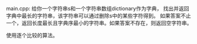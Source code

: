 main.cpp:
给你一个字符串s和一个字符串数组dictionary作为字典，
找出并返回字典中最长的字符串，该字符串可以通过删除s中的某些字符得到。
如果答案不止一个，返回长度最长且字典序最小的字符串。如果答案不存在，则返回空字符串。

使用逐个比较的算法。

